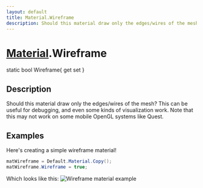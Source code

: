 ```yaml
---
layout: default
title: Material.Wireframe
description: Should this material draw only the edges/wires of the mesh? This can be useful for debugging, and even some kinds of visualization work. Note that this may not work on some mobile OpenGL systems like Quest.
---
```

# [Material]({{site.url}}/Pages/Reference/Material.html).Wireframe

<div class='signature' markdown='1'>
static bool Wireframe{ get set }
</div>

## Description
Should this material draw only the edges/wires of the
mesh? This can be useful for debugging, and even some kinds of
visualization work. Note that this may not work on some mobile
OpenGL systems like Quest.


## Examples

Here's creating a simple wireframe material!
```csharp
matWireframe = Default.Material.Copy();
matWireframe.Wireframe = true;
```
Which looks like this:
![Wireframe material example]({{site.screen_url}}/MaterialWireframe.jpg)

